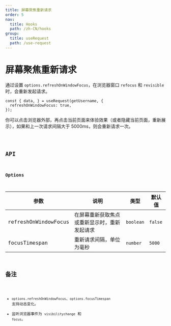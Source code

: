 ```yaml
---
title: 屏幕聚焦重新请求
order: 5
nav:
  title: Hooks
  path: /zh-CN/hooks
group:
  title: useRequest
  path: /use-request
---
```


# 屏幕聚焦重新请求

通过设置 `options.refreshOnWindowFocus`，在浏览器窗口 `refocus` 和 `revisible` 时，会重新发起请求。

```tsx | pure
const { data, } = useRequest(getUsername, {
  refreshOnWindowFocus: true,
});
```

你可以点击浏览器外部，再点击当前页面来体验效果（或者隐藏当前页面，重新展示），如果和上一次请求间隔大于 5000ms，则会重新请求一次。

<code src="./demo/refreshOnWindowFocus.tsx" />

## API

### Options

| 参数                 | 说明                                         | 类型      | 默认值  |
|----------------------|----------------------------------------------|-----------|---------|
| refreshOnWindowFocus | 在屏幕重新获取焦点或重新显示时，重新发起请求 | `boolean` | `false` |
| focusTimespan        | 重新请求间隔，单位为毫秒                     | `number`  | `5000`  |

## 备注

* `options.refreshOnWindowFocus`、`options.focusTimespan` 支持动态变化。
* 监听浏览器事件为 `visibilitychange` 和 `focus`。
